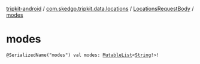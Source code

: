 [tripkit-android](../../index.md) / [com.skedgo.tripkit.data.locations](../index.md) / [LocationsRequestBody](index.md) / [modes](./modes.md)

# modes

`@SerializedName("modes") val modes: `[`MutableList`](https://kotlinlang.org/api/latest/jvm/stdlib/kotlin.collections/-mutable-list/index.html)`<`[`String`](https://kotlinlang.org/api/latest/jvm/stdlib/kotlin/-string/index.html)`!>!`